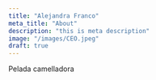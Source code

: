 ```yaml
---
title: "Alejandra Franco"
meta_title: "About"
description: "this is meta description"
image: "/images/CEO.jpeg"
draft: true
---
```


Pelada camelladora
